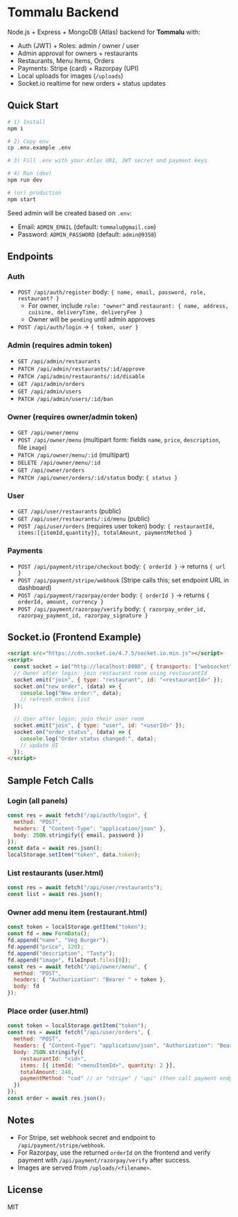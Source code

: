 # Tommalu Backend

Node.js + Express + MongoDB (Atlas) backend for **Tommalu** with:
- Auth (JWT) + Roles: admin / owner / user
- Admin approval for owners + restaurants
- Restaurants, Menu Items, Orders
- Payments: Stripe (card) + Razorpay (UPI)
- Local uploads for images (`/uploads`)
- Socket.io realtime for new orders + status updates

## Quick Start

```bash
# 1) Install
npm i

# 2) Copy env
cp .env.example .env

# 3) Fill .env with your Atlas URI, JWT secret and payment keys

# 4) Run (dev)
npm run dev

# (or) production
npm start
```

Seed admin will be created based on `.env`:
- Email: `ADMIN_EMAIL` (default: `tommalu@gmail.com`)
- Password: `ADMIN_PASSWORD` (default: `admin@9358`)

## Endpoints

### Auth
- `POST /api/auth/register` body: `{ name, email, password, role, restaurant? }`
  - For owner, include `role: "owner"` and `restaurant: { name, address, cuisine, deliveryTime, deliveryFee }`
  - Owner will be `pending` until admin approves
- `POST /api/auth/login` → `{ token, user }`

### Admin (requires admin token)
- `GET /api/admin/restaurants`
- `PATCH /api/admin/restaurants/:id/approve`
- `PATCH /api/admin/restaurants/:id/disable`
- `GET /api/admin/orders`
- `GET /api/admin/users`
- `PATCH /api/admin/users/:id/ban`

### Owner (requires owner/admin token)
- `GET /api/owner/menu`
- `POST /api/owner/menu` (multipart form: fields `name`, `price`, `description`, file `image`)
- `PATCH /api/owner/menu/:id` (multipart)
- `DELETE /api/owner/menu/:id`
- `GET /api/owner/orders`
- `PATCH /api/owner/orders/:id/status` body: `{ status }`

### User
- `GET /api/user/restaurants` (public)
- `GET /api/user/restaurants/:id/menu` (public)
- `POST /api/user/orders` (requires user token) body: `{ restaurantId, items:[{itemId,quantity}], totalAmount, paymentMethod }`

### Payments
- `POST /api/payment/stripe/checkout` body: `{ orderId }` → returns `{ url }`
- `POST /api/payment/stripe/webhook` (Stripe calls this; set endpoint URL in dashboard)
- `POST /api/payment/razorpay/order` body: `{ orderId }` → returns `{ orderId, amount, currency }`
- `POST /api/payment/razorpay/verify` body: `{ razorpay_order_id, razorpay_payment_id, razorpay_signature }`

## Socket.io (Frontend Example)

```html
<script src="https://cdn.socket.io/4.7.5/socket.io.min.js"></script>
<script>
  const socket = io("http://localhost:8080", { transports: ["websocket"] });
  // Owner after login: join restaurant room using restaurantId
  socket.emit("join", { type: "restaurant", id: "<restaurantId>" });
  socket.on("new_order", (data) => {
    console.log("New order:", data);
    // refresh orders list
  });

  // User after login: join their user room
  socket.emit("join", { type: "user", id: "<userId>" });
  socket.on("order_status", (data) => {
    console.log("Order status changed:", data);
    // update UI
  });
</script>
```

## Sample Fetch Calls

### Login (all panels)
```js
const res = await fetch("/api/auth/login", {
  method: "POST",
  headers: { "Content-Type": "application/json" },
  body: JSON.stringify({ email, password })
});
const data = await res.json();
localStorage.setItem("token", data.token);
```

### List restaurants (user.html)
```js
const res = await fetch("/api/user/restaurants");
const list = await res.json();
```

### Owner add menu item (restaurant.html)
```js
const token = localStorage.getItem("token");
const fd = new FormData();
fd.append("name", "Veg Burger");
fd.append("price", 120);
fd.append("description", "Tasty");
fd.append("image", fileInput.files[0]);
const res = await fetch("/api/owner/menu", {
  method: "POST",
  headers: { "Authorization": "Bearer " + token },
  body: fd
});
```

### Place order (user.html)
```js
const token = localStorage.getItem("token");
const res = await fetch("/api/user/orders", {
  method: "POST",
  headers: { "Content-Type": "application/json", "Authorization": "Bearer " + token },
  body: JSON.stringify({
    restaurantId: "<id>",
    items: [{ itemId: "<menuItemId>", quantity: 2 }],
    totalAmount: 240,
    paymentMethod: "cod" // or "stripe" / "upi" (then call payment endpoints)
  })
});
const order = await res.json();
```

## Notes
- For Stripe, set webhook secret and endpoint to `/api/payment/stripe/webhook`.
- For Razorpay, use the returned `orderId` on the frontend and verify payment with `/api/payment/razorpay/verify` after success.
- Images are served from `/uploads/<filename>`.

## License
MIT
